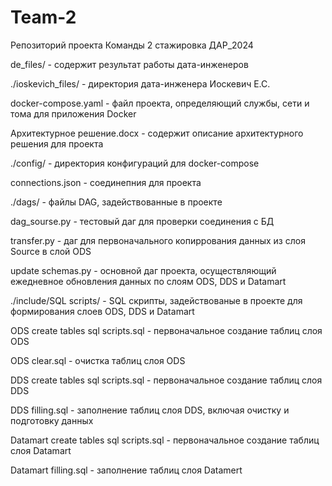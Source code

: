 # Team-2
Репозиторий проекта Команды 2 стажировка ДАР_2024

de_files/ - содержит результат работы дата-инженеров


./ioskevich_files/ - директория дата-инженера Иоскевич Е.С.

docker-compose.yaml - файл проекта, определяющий службы, сети и тома для приложения Docker

Архитектурное решение.docx - содержит описание архитектурного решения для проекта


./config/ - директория конфигураций для docker-compose

connections.json - соединепния для проекта


./dags/ - файлы DAG, задействованные в проекте

dag_sourse.py - тестовый даг для проверки соединения с БД

transfer.py - даг для первоначального копиррования данных из слоя Source в слой ODS

update schemas.py - основной даг проекта, осуществляющий ежедневное обновления данных по слоям ODS, DDS и Datamart


./include/SQL scripts/ - SQL скрипты, задействованые в проекте для формирования слоев ODS, DDS и Datamart

ODS create tables sql scripts.sql - первоначальное создание таблиц слоя ODS

ODS clear.sql - очистка таблиц слоя ODS

DDS create tables sql scripts.sql - первоначальное создание таблиц слоя DDS

DDS filling.sql - заполнение таблиц слоя DDS, включая очистку и подготовку данных

Datamart create tables sql scripts.sql - первоначальное создание таблиц слоя Datamart

Datamart filling.sql - заполнение таблиц слоя Datamert
